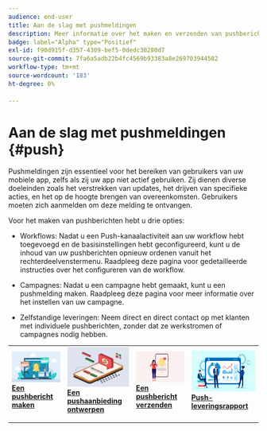 ```yaml
---
audience: end-user
title: Aan de slag met pushmeldingen
description: Meer informatie over het maken en verzenden van pushberichten via Adobe Campaign Web
badge: label="Alpha" type="Positief"
exl-id: f90d915f-d357-4309-bef5-0dedc30280d7
source-git-commit: 7fa6a5adb22b4fc4569b93383a8e269703944582
workflow-type: tm+mt
source-wordcount: '183'
ht-degree: 0%

---
```


# Aan de slag met pushmeldingen {#push}

Pushmeldingen zijn essentieel voor het bereiken van gebruikers van uw mobiele app, zelfs als zij uw app niet actief gebruiken. Zij dienen diverse doeleinden zoals het verstrekken van updates, het drijven van specifieke acties, en het op de hoogte brengen van overeenkomsten. Gebruikers moeten zich aanmelden om deze melding te ontvangen.

Voor het maken van pushberichten hebt u drie opties:

* Workflows: Nadat u een Push-kanaalactiviteit aan uw workflow hebt toegevoegd en de basisinstellingen hebt geconfigureerd, kunt u de inhoud van uw pushberichten opnieuw ordenen vanuit het rechterdeelvenstermenu. Raadpleeg deze pagina voor gedetailleerde instructies over het configureren van de workflow.

* Campagnes: Nadat u een campagne hebt gemaakt, kunt u een pushmelding maken. Raadpleeg deze pagina voor meer informatie over het instellen van uw campagne.

* Zelfstandige leveringen: Neem direct en direct contact op met klanten met individuele pushberichten, zonder dat ze werkstromen of campagnes nodig hebben.

<table style="table-layout:fixed"><tr style="border: 0;">
<td>
<a href="create-push.md">
<img alt="Lood" src="assets/do-not-localize/push_create.jpeg">
</a>
<div><a href="create-push.md"><strong>Een pushbericht maken</strong>
</div>
<p>
</td>
<td>
<a href="content-push.md">
<img alt="Onfrequent" src="assets/do-not-localize/push_design.jpeg">
</a>
<div>
<a href="content-push.md"><strong>Een pushaanbieding ontwerpen<strong></strong></a>
</div>
<p></td>
<td>
<a href="send-push.md">
<img alt="Validatie" src="assets/do-not-localize/push_send.jpeg">
</a>
<div>
<a href="send-push.md"><strong>Een pushbericht verzenden</strong></a>
</div>
<p>
</td>
<td>
<a href="send-push.md">
<img alt="Validatie" src="assets/do-not-localize/push_report.jpeg">
</a>
<div>
<a href="send-push.md"><strong>Push-leveringsrapport</strong></a>
</div>
<p>
</td>
</tr></table>
